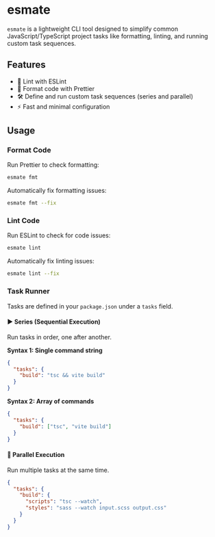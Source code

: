 # esmate

`esmate` is a lightweight CLI tool designed to simplify common JavaScript/TypeScript project tasks like formatting,
linting, and running custom task sequences.

## Features

- 🧹 Lint with ESLint
- 🔧 Format code with Prettier
- 🛠️ Define and run custom task sequences (series and parallel)
- ⚡ Fast and minimal configuration

## Usage

### Format Code

Run Prettier to check formatting:

```bash
esmate fmt
```

Automatically fix formatting issues:

```bash
esmate fmt --fix
```

### Lint Code

Run ESLint to check for code issues:

```bash
esmate lint
```

Automatically fix linting issues:

```bash
esmate lint --fix
```

### Task Runner

Tasks are defined in your `package.json` under a `tasks` field.

#### ▶️ Series (Sequential Execution)

Run tasks in order, one after another.

**Syntax 1: Single command string**

```json
{
  "tasks": {
    "build": "tsc && vite build"
  }
}
```

**Syntax 2: Array of commands**

```json
{
  "tasks": {
    "build": ["tsc", "vite build"]
  }
}
```

#### 🔀 Parallel Execution

Run multiple tasks at the same time.

```json
{
  "tasks": {
    "build": {
      "scripts": "tsc --watch",
      "styles": "sass --watch input.scss output.css"
    }
  }
}
```
